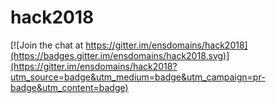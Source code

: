 # hack2018

[![Join the chat at https://gitter.im/ensdomains/hack2018](https://badges.gitter.im/ensdomains/hack2018.svg)](https://gitter.im/ensdomains/hack2018?utm_source=badge&utm_medium=badge&utm_campaign=pr-badge&utm_content=badge)
